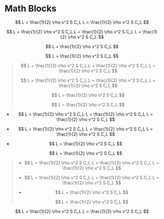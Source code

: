 # Math Blocks

$$
  L = \frac{1}{2} \rho v^2 S C_L
    L = \frac{1}{2} \rho v^2 S C_L
$$

 $$
    L = \frac{1}{2} \rho v^2 S C_L
      L = \frac{1}{2} \rho v^2 S C_L
         L = \frac{1}{2} \rho v^2 S C_L
 $$

$$
    L = \frac{1}{2} \rho v^2 S C_L
  $$

   $$
   L = \frac{1}{2} \rho v^2 S C_L
   $$

>$$
>   L = \frac{1}{2} \rho v^2 S C_L
>     L = \frac{1}{2} \rho v^2 S C_L
>        L = \frac{1}{2} \rho v^2 S C_L
>$$
>
>  $$
>     L = \frac{1}{2} \rho v^2 S C_L
>       L = \frac{1}{2} \rho v^2 S C_L
>          L = \frac{1}{2} \rho v^2 S C_L
>  $$
>
> $$
>     L = \frac{1}{2} \rho v^2 S C_L
>   $$
>
>    $$
>    L = \frac{1}{2} \rho v^2 S C_L
>    $$

- $$
      L = \frac{1}{2} \rho v^2 S C_L
        L = \frac{1}{2} \rho v^2 S C_L
           L = \frac{1}{2} \rho v^2 S C_L
  $$

-   $$
      L = \frac{1}{2} \rho v^2 S C_L
        L = \frac{1}{2} \rho v^2 S C_L
           L = \frac{1}{2} \rho v^2 S C_L
    $$

-  $$
      L = \frac{1}{2} \rho v^2 S C_L
    $$

     $$
     L = \frac{1}{2} \rho v^2 S C_L
     $$

> - $$
>       L = \frac{1}{2} \rho v^2 S C_L
>         L = \frac{1}{2} \rho v^2 S C_L
>            L = \frac{1}{2} \rho v^2 S C_L
>   $$
>
> -   $$
>       L = \frac{1}{2} \rho v^2 S C_L
>         L = \frac{1}{2} \rho v^2 S C_L
>            L = \frac{1}{2} \rho v^2 S C_L
>     $$
>
> -  $$
>       L = \frac{1}{2} \rho v^2 S C_L
>     $$
>
>      $$
>      L = \frac{1}{2} \rho v^2 S C_L
>      $$

 $$
   L = \frac{1}{2} \rho v^2 S C_L
     L = \frac{1}{2} \rho v^2 S C_L $$
